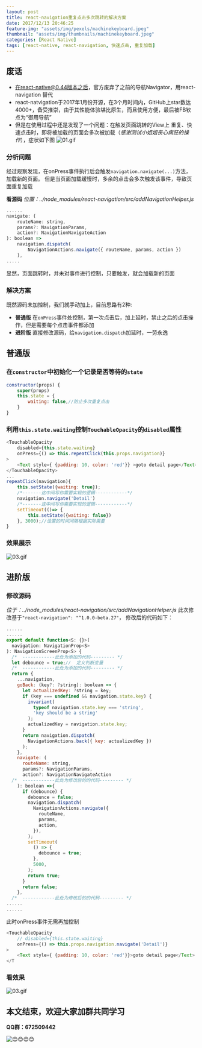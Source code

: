 ```yaml
---
layout: post
title: react-navigation重复点击多次跳转的解决方案
date: 2017/12/13 20:46:25
feature-img: "assets/img/pexels/machinekeyboard.jpeg"
thumbnail: "assets/img/thumbnails/machinekeyboard.jpeg"
categories: [React Native]
tags: [react-native, react-navigation, 快速点击, 重复加载]
---
```

## 废话
- 在react-native@0.44版本之后，官方废弃了之前的导航Navigator，用react-navigation 替代
- react-natvigation于2017年1月份开源，在3个月时间内，GitHub上star数达4000+，备受推崇，由于其性能体验堪比原生，而且使用方便，最后被FB钦点为“御用导航”
- 但是在使用过程中还是发现了一个问题：在触发页面跳转的View上 重复、快速点击时，即将被加载的页面会多次被加载（*感谢测试小姐姐丧心病狂的操作*），症状如下图
![01.gif](http://upload-images.jianshu.io/upload_images/3161942-a0fc426d042f7fb1.gif?imageMogr2/auto-orient/strip%7CimageView2/2/w/1240)
<!--more-->

### 分析问题

经过观察发现，在onPress事件执行后会触发`navigation.navigate(...)`方法，加载新的页面。
但是当页面加载缓慢时，多余的点击会多次触发该事件，导致页面重复加载

**看源码**
*位置：../node_modules/react-navigation/src/addNavigationHelper.js*

```javascript
......
navigate: (
    routeName: string,
    params?: NavigationParams,
    action?: NavigationNavigateAction
): boolean =>
    navigation.dispatch(
        NavigationActions.navigate({ routeName, params, action })
    ),
.....
```
显然，页面跳转时，并未对事件进行控制，只要触发，就会加载新的页面
### 解决方案
既然源码未加控制，我们就手动加上，目前思路有2种:

- **普通版** 在`onPress`事件处控制，第一次点击后，加上延时，禁止之后的点击操作，但是需要每个点击事件都添加
- **进阶版** 直接修改源码，给`navigation.dispatch`加延时，一劳永逸

## 普通版

### 在`constructor`中初始化一个记录是否等待的`state`

```javascript
constructor(props) {
    super(props)
    this.state = {
        waiting: false,//防止多次重复点击
    }
}
```

### 利用`this.state.waiting`控制`TouchableOpacity`的`disabled`属性

```javascript
<TouchableOpacity
    disabled={this.state.waiting}
    onPress={() => this.repeatClick(this.props.navigation)}
>
    <Text style={ {padding: 10, color: 'red'}} >goto detail page</Text>
</TouchableOpacity>
...
repeatClick(navigation){
    this.setState({waiting: true});
    /*-------这中间写你需要实现的逻辑------------*/
    navigation.navigate('Detail')
    /*-------这中间写你需要实现的逻辑------------*/
    setTimeout(()=> {
        this.setState({waiting: false})
    }, 3000);//设置的时间间隔根据实际需要
}
```

### 效果展示

![03.gif](http://upload-images.jianshu.io/upload_images/3161942-57e4289b1a6a5839.gif?imageMogr2/auto-orient/strip%7CimageView2/2/w/1240)

## 进阶版

### 修改源码

*位于：../node_modules/react-navigation/src/addNavigationHelper.js*
此次修改基于`"react-navigation": "^1.0.0-beta.27"`，
修改后的代码如下：

```javascript
......
......
export default function<S: {}>(
  navigation: NavigationProp<S>
): NavigationScreenProp<S> {
  /*  ------------此处为添加的代码--------- */
  let debounce = true;//  定义判断变量
  /*  ------------此处为添加的代码--------- */
  return {
    ...navigation,
    goBack: (key?: ?string): boolean => {
      let actualizedKey: ?string = key;
      if (key === undefined && navigation.state.key) {
        invariant(
          typeof navigation.state.key === 'string',
          'key should be a string'
        );
        actualizedKey = navigation.state.key;
      }
      return navigation.dispatch(
        NavigationActions.back({ key: actualizedKey })
      );
    },
    navigate: (
      routeName: string,
      params?: NavigationParams,
      action?: NavigationNavigateAction
  /*  ------------此处为修改后的的代码--------- */
    ): boolean =>{
      if (debounce) {
        debounce = false;
        navigation.dispatch(
          NavigationActions.navigate({
            routeName,
            params,
            action,
          }),
        );
        setTimeout(
          () => {
            debounce = true;
          },
          5000,
        );
        return true;
      }
      return false;
    },
  /*  ------------此处为修改后的的代码--------- */
......
......
```

此时onPress事件无需再加控制

```javascript
<TouchableOpacity
    // disabled={this.state.waiting}
    onPress={() => this.props.navigation.navigate('Detail')}
>
    <Text style={ {padding: 10, color: 'red'}}>goto detail page</Text>
</T
```
### 看效果

![03.gif](http://upload-images.jianshu.io/upload_images/3161942-ea3fd2e66995fc61.gif?imageMogr2/auto-orient/strip%7CimageView2/2/w/1240)

## 本文结束，欢迎大家加群共同学习
**QQ群：672509442**

![😊😊😊😊](http://upload-images.jianshu.io/upload_images/3161942-5d817b58c736e47d.png?imageMogr2/auto-orient/strip%7CimageView2/2/w/1240)



